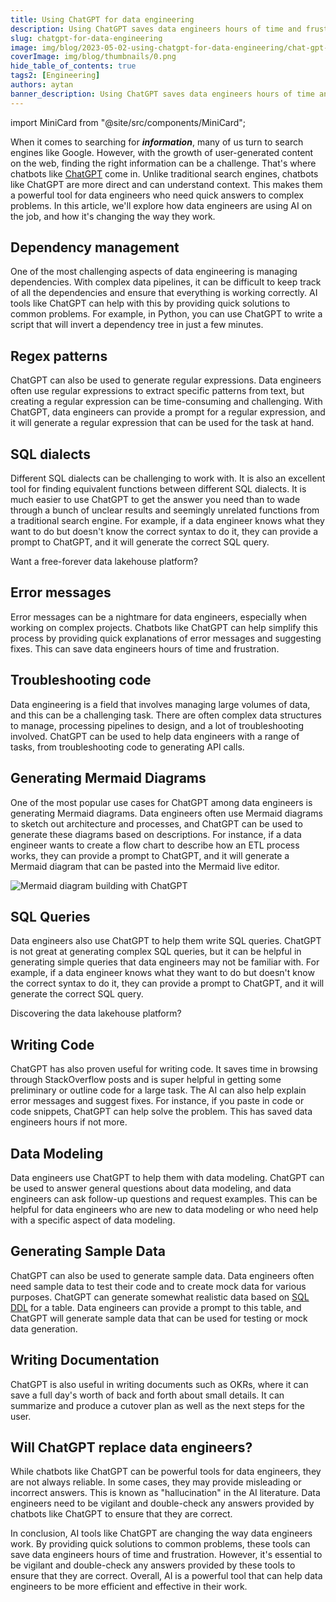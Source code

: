 ```yaml
---
title: Using ChatGPT for data engineering
description: Using ChatGPT saves data engineers hours of time and frustration, such as troubleshooting code, generating Mermaid diagrams, modeling data, and generating sample data.
slug: chatgpt-for-data-engineering
image: img/blog/2023-05-02-using-chatgpt-for-data-engineering/chat-gpt-for-data-enginnering.jpg
coverImage: img/blog/thumbnails/0.png
hide_table_of_contents: true
tags2: [Engineering]
authors: aytan
banner_description: Using ChatGPT saves data engineers hours of time and frustration
---
```


import MiniCard from "@site/src/components/MiniCard";

When it comes to searching for **_information_**, many of us turn to search engines like Google. However, with the growth of user-generated content on the web, finding the right information can be a challenge. That's where chatbots like [ChatGPT](https://openai.com/) come in. Unlike traditional search engines, chatbots like ChatGPT are more direct and can understand context. This makes them a powerful tool for data engineers who need quick answers to complex problems. In this article, we'll explore how data engineers are using AI on the job, and how it's changing the way they work.

<!-- truncate -->

## Dependency management

One of the most challenging aspects of data engineering is managing dependencies. With complex data pipelines, it can be difficult to keep track of all the dependencies and ensure that everything is working correctly. AI tools like ChatGPT can help with this by providing quick solutions to common problems. For example, in Python, you can use ChatGPT to write a script that will invert a dependency tree in just a few minutes.

## Regex patterns

ChatGPT can also be used to generate regular expressions. Data engineers often use regular expressions to extract specific patterns from text, but creating a regular expression can be time-consuming and challenging. With ChatGPT, data engineers can provide a prompt for a regular expression, and it will generate a regular expression that can be used for the task at hand.

## SQL dialects

Different SQL dialects can be challenging to work with. It is also an excellent tool for finding equivalent functions between different SQL dialects. It is much easier to use ChatGPT to get the answer you need than to wade through a bunch of unclear results and seemingly unrelated functions from a traditional search engine. For example, if a data engineer knows what they want to do but doesn't know the correct syntax to do it, they can provide a prompt to ChatGPT, and it will generate the correct SQL query.

<MiniCard link="https://iomete.com/pricing" linkName="Learn more">Want a free-forever data lakehouse platform?</MiniCard>

## Error messages

Error messages can be a nightmare for data engineers, especially when working on complex projects. Chatbots like ChatGPT can help simplify this process by providing quick explanations of error messages and suggesting fixes. This can save data engineers hours of time and frustration.

## Troubleshooting code

Data engineering is a field that involves managing large volumes of data, and this can be a challenging task. There are often complex data structures to manage, processing pipelines to design, and a lot of troubleshooting involved. ChatGPT can be used to help data engineers with a range of tasks, from troubleshooting code to generating API calls.

## Generating Mermaid Diagrams

One of the most popular use cases for ChatGPT among data engineers is generating Mermaid diagrams. Data engineers often use Mermaid diagrams to sketch out architecture and processes, and ChatGPT can be used to generate these diagrams based on descriptions. For instance, if a data engineer wants to create a flow chart to describe how an ETL process works, they can provide a prompt to ChatGPT, and it will generate a Mermaid diagram that can be pasted into the Mermaid live editor.

![Mermaid diagram building with ChatGPT](/img/blog/2023-05-02-using-chatgpt-for-data-engineering/mermaid-diagram-using-chatgpt.png)

## SQL Queries

Data engineers also use ChatGPT to help them write SQL queries. ChatGPT is not great at generating complex SQL queries, but it can be helpful in generating simple queries that data engineers may not be familiar with. For example, if a data engineer knows what they want to do but doesn't know the correct syntax to do it, they can provide a prompt to ChatGPT, and it will generate the correct SQL query.

<MiniCard link="https://sandbox.iomete.com/auth/realms/iomete/protocol/openid-connect/registrations?client_id=app&response_type=code&scope=openid&redirect_uri=http://sandbox.iomete.com" linkName="Try Sandbox">Discovering the data lakehouse platform?</MiniCard>

## Writing Code

ChatGPT has also proven useful for writing code. It saves time in browsing through StackOverflow posts and is super helpful in getting some preliminary or outline code for a large task. The AI can also help explain error messages and suggest fixes. For instance, if you paste in code or code snippets, ChatGPT can help solve the problem. This has saved data engineers hours if not more.

## Data Modeling

Data engineers use ChatGPT to help them with data modeling. ChatGPT can be used to answer general questions about data modeling, and data engineers can ask follow-up questions and request examples. This can be helpful for data engineers who are new to data modeling or who need help with a specific aspect of data modeling.

## Generating Sample Data

ChatGPT can also be used to generate sample data. Data engineers often need sample data to test their code and to create mock data for various purposes. ChatGPT can generate somewhat realistic data based on [SQL DDL](/reference/spark-sql/create-database) for a table. Data engineers can provide a prompt to this table, and ChatGPT will generate sample data that can be used for testing or mock data generation.

## Writing Documentation

ChatGPT is also useful in writing documents such as OKRs, where it can save a full day's worth of back and forth about small details. It can summarize and produce a cutover plan as well as the next steps for the user.

## Will ChatGPT replace data engineers?

While chatbots like ChatGPT can be powerful tools for data engineers, they are not always reliable. In some cases, they may provide misleading or incorrect answers. This is known as "hallucination" in the AI literature. Data engineers need to be vigilant and double-check any answers provided by chatbots like ChatGPT to ensure that they are correct.

In conclusion, AI tools like ChatGPT are changing the way data engineers work. By providing quick solutions to common problems, these tools can save data engineers hours of time and frustration. However, it's essential to be vigilant and double-check any answers provided by these tools to ensure that they are correct. Overall, AI is a powerful tool that can help data engineers to be more efficient and effective in their work.
